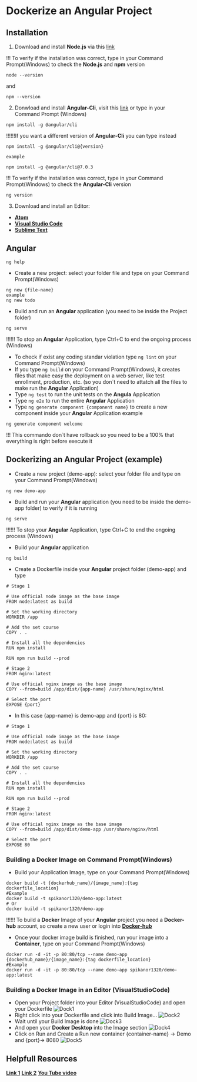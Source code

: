 # Dockerize an Angular Project 
## Installation
1. Download and install **Node.js** via this [link](https://nodejs.org/es/download/)

!!! To verify if the installation was correct, type in your Command Prompt(Windows) to check the **Node.js**  and **npm** version

``` 
node --version
```
and
``` 
npm --version
```
2. Donwload and install **Angular-Cli**, visit this [link](https://cli.angular.io/) or type in your Command Prompt (Windows)

``` 
npm install -g @angular/cli
```
!!!!!!If you want a different version of **Angular-Cli** you can type instead
``` 
npm install -g @angular/cli@{version}

example

npm install -g @angular/cli@7.0.3
```

!!! To verify if the installation was correct, type in your Command Prompt(Windows) to check the **Angular-Cli** version

``` 
ng version
```
3. Download and install an Editor:
- __[Atom](https://atom.io/)__
- __[Visual Studio Code](https://code.visualstudio.com/docs)__
- __[Sublime Text](https://www.sublimetext.com)__

## Angular 
``` 
ng help
```
- Create a new project: select your folder file and type on your Command Prompt(Windows)
``` 
ng new {file-name}
example
ng new todo
```
- Build and run an **Angular** application (you need to be inside the Project folder)
``` 
ng serve
```
!!!!!! To stop an **Angular** Application, type Ctrl+C to end the ongoing process (Windows)

- To check if exist any coding standar violation type `ng lint` on your Command Prompt(Windows)
- If you type `ng build` on your Command Prompt(Windows), it creates files that make easy the deployment on a web server, like test enrollment, production, etc. (so you don´t need to attatch all the files to make run the **Angular** Application)
- Type `ng test` to run the unit tests on the **Angula** Application
- Type `ng e2e` to run the entire **Angular** Application
- Type `ng generate component {component name}` to create a new component inside your **Angular** Application
example
``` 
ng generate component welcome 
```
!!! This commando don´t have rollback so you need to be a 100% that everything is right before execute it 

## Dockerizing an Angular Project (example)
- Create a new project (demo-app): select your folder file and type on your Command Prompt(Windows)
``` 
ng new demo-app
```
- Build and run your **Angular** application (you need to be inside the demo-app folder) to verify if it is running
``` 
ng serve
```
!!!!!! To stop your **Angular** Application, type Ctrl+C to end the ongoing process (Windows)
- Build your **Angular** application
``` 
ng build
```
- Create a Dockerfile inside your **Angular** project folder (demo-app) and type
``` 
# Stage 1

# Use official node image as the base image
FROM node:latest as build

# Set the working directory
WORKDIR /app

# Add the set course
COPY . .

# Install all the dependencies
RUN npm install

RUN npm run build --prod

# Stage 2
FROM nginx:latest

# Use official nginx image as the base image
COPY --from=build /app/dist/{app-name} /usr/share/nginx/html

# Select the port
EXPOSE {port}
```
- In this case {app-name} is demo-app and {port} is 80:

``` 
# Stage 1

# Use official node image as the base image
FROM node:latest as build

# Set the working directory
WORKDIR /app

# Add the set course
COPY . .

# Install all the dependencies
RUN npm install

RUN npm run build --prod

# Stage 2
FROM nginx:latest

# Use official nginx image as the base image
COPY --from=build /app/dist/demo-app /usr/share/nginx/html

# Select the port
EXPOSE 80
```
### Building a Docker Image on Command Prompt(Windows)
- Build your Application Image, type on your Command Prompt(Windows)
 ```
docker build -t {dockerhub_name}/{image_name}:{tag dockerfile_location}
#Example
docker build -t spikanor1320/demo-app:latest
# Or
docker build -t spikanor1320/demo-app
 ```
!!!!!! To build a **Docker** Image of your **Angular** project you need a **Docker-hub** account, so create a new user or login into __[Docker-hub](https://hub.docker.com/)__
- Once your docker image build is finished, run your image into a **Container**, type on your Command Prompt(Windows)
 ```
docker run -d -it -p 80:80/tcp --name demo-app {dockerhub_name}/{image_name}:{tag dockerfile_location}
#Example
docker run -d -it -p 80:80/tcp --name demo-app spikanor1320/demo-app:latest
 ```
 ### Building a Docker Image in an Editor (VisualStudioCode)
 - Open your Project folder into your Editor (VisualStudioCode) and open your Dockerfile
![Dock1](Images/image1.png)
- Right click into your Dockerfile and click into Build Image...
![Dock2](Images/image2.png)
- Wait until your Build Image is done
![Dock3](Images/image3.png)
- And open your **Docker Desktop** into the Image section
![Dock4](Images/image4.png)
- Click on Run and Create a Run new container {container-name} -> Demo and {port}-> 8080
![Dock5](Images/image5.png)

## Helpfull Resources
__[Link 1](https://plainenglish.io/blog/how-to-dockerize-angular-application-3cd67e963832#3-build-the-containers)__
__[Link 2](https://medium.com/codex/dockerize-angular-application-69e7503d1816)__
__[You Tube video](https://www.youtube.com/watch?v=GXf0y_nUIZE)__


